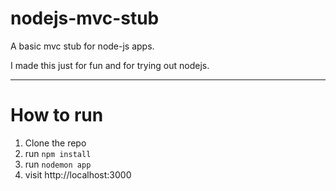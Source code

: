 # nodejs-mvc-stub

A basic mvc stub for node-js apps.

I made this just for fun and for trying out nodejs.

---

# How to run
1. Clone the repo
2. run `npm install`
3. run `nodemon app`
4. visit http://localhost:3000
